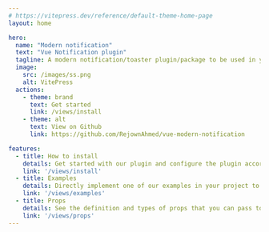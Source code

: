 ```yaml
---
# https://vitepress.dev/reference/default-theme-home-page
layout: home

hero:
  name: "Modern notification"
  text: "Vue Notification plugin"
  tagline: A modern notification/toaster plugin/package to be used in your Vue 3 projects
  image:
    src: /images/ss.png
    alt: VitePress
  actions:
    - theme: brand
      text: Get started
      link: /views/install
    - theme: alt
      text: View on Github
      link: https://github.com/RejownAhmed/vue-modern-notification

features:
  - title: How to install
    details: Get started with our plugin and configure the plugin according to your needs
    link: '/views/install'
  - title: Examples
    details: Directly implement one of our examples in your project to get started
    link: '/views/examples'
  - title: Props
    details: See the definition and types of props that you can pass to the plugin
    link: '/views/props'
---
```


